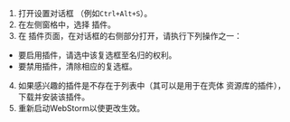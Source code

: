 1. 打开设置对话框 （例如`Ctrl+Alt+S`）。
2. 在左侧窗格中，选择 插件。
3. 在 插件页面，在对话框的右侧部分打开，请执行下列操作之一：
* 要启用插件，请选中该复选框至名归的权利。
* 	要禁用插件，清除相应的复选框。
4. 如果感兴趣的插件是不存在于列表中（其可以是用于在壳体 资源库的插件）， 下载并安装该插件。
5. 重新启动WebStorm以使更改生效。
